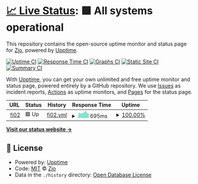 # [📈 Live Status](https://uptime.zio.sh): <!--live status--> **🟩 All systems operational**

This repository contains the open-source uptime monitor and status page for [Zio](https://uptime.zio.sh), powered by [Upptime](https://github.com/upptime/upptime).

[![Uptime CI](https://github.com/ziodotsh/upptime/workflows/Uptime%20CI/badge.svg)](https://github.com/ziodotsh/upptime/actions?query=workflow%3A%22Uptime+CI%22)
[![Response Time CI](https://github.com/ziodotsh/upptime/workflows/Response%20Time%20CI/badge.svg)](https://github.com/ziodotsh/upptime/actions?query=workflow%3A%22Response+Time+CI%22)
[![Graphs CI](https://github.com/ziodotsh/upptime/workflows/Graphs%20CI/badge.svg)](https://github.com/ziodotsh/upptime/actions?query=workflow%3A%22Graphs+CI%22)
[![Static Site CI](https://github.com/ziodotsh/upptime/workflows/Static%20Site%20CI/badge.svg)](https://github.com/ziodotsh/upptime/actions?query=workflow%3A%22Static+Site+CI%22)
[![Summary CI](https://github.com/ziodotsh/upptime/workflows/Summary%20CI/badge.svg)](https://github.com/ziodotsh/upptime/actions?query=workflow%3A%22Summary+CI%22)

With [Upptime](https://upptime.js.org), you can get your own unlimited and free uptime monitor and status page, powered entirely by a GitHub repository. We use [Issues](https://github.com/ziodotsh/upptime/issues) as incident reports, [Actions](https://github.com/ziodotsh/upptime/actions) as uptime monitors, and [Pages](https://uptime.zio.sh) for the status page.

<!--start: status pages-->
<!-- This summary is generated by Upptime (https://github.com/upptime/upptime) -->
<!-- Do not edit this manually, your changes will be overwritten -->
<!-- prettier-ignore -->
| URL | Status | History | Response Time | Uptime |
| --- | ------ | ------- | ------------- | ------ |
| <img alt="" src="https://em-content.zobj.net/thumbs/160/twitter/351/flag-finland_1f1eb-1f1ee.png" height="13"> [fi02](https://fi02.zio.sh) | 🟩 Up | [fi02.yml](https://github.com/ziodotsh/upptime/commits/HEAD/history/fi02.yml) | <details><summary><img alt="Response time graph" src="./graphs/fi02/response-time-week.png" height="20"> 695ms</summary><br><a href="https://uptime.zio.sh/history/fi02"><img alt="Response time 782" src="https://img.shields.io/endpoint?url=https%3A%2F%2Fraw.githubusercontent.com%2Fziodotsh%2Fupptime%2FHEAD%2Fapi%2Ffi02%2Fresponse-time.json"></a><br><a href="https://uptime.zio.sh/history/fi02"><img alt="24-hour response time 626" src="https://img.shields.io/endpoint?url=https%3A%2F%2Fraw.githubusercontent.com%2Fziodotsh%2Fupptime%2FHEAD%2Fapi%2Ffi02%2Fresponse-time-day.json"></a><br><a href="https://uptime.zio.sh/history/fi02"><img alt="7-day response time 695" src="https://img.shields.io/endpoint?url=https%3A%2F%2Fraw.githubusercontent.com%2Fziodotsh%2Fupptime%2FHEAD%2Fapi%2Ffi02%2Fresponse-time-week.json"></a><br><a href="https://uptime.zio.sh/history/fi02"><img alt="30-day response time 765" src="https://img.shields.io/endpoint?url=https%3A%2F%2Fraw.githubusercontent.com%2Fziodotsh%2Fupptime%2FHEAD%2Fapi%2Ffi02%2Fresponse-time-month.json"></a><br><a href="https://uptime.zio.sh/history/fi02"><img alt="1-year response time 782" src="https://img.shields.io/endpoint?url=https%3A%2F%2Fraw.githubusercontent.com%2Fziodotsh%2Fupptime%2FHEAD%2Fapi%2Ffi02%2Fresponse-time-year.json"></a></details> | <details><summary><a href="https://uptime.zio.sh/history/fi02">100.00%</a></summary><a href="https://uptime.zio.sh/history/fi02"><img alt="All-time uptime 99.99%" src="https://img.shields.io/endpoint?url=https%3A%2F%2Fraw.githubusercontent.com%2Fziodotsh%2Fupptime%2FHEAD%2Fapi%2Ffi02%2Fuptime.json"></a><br><a href="https://uptime.zio.sh/history/fi02"><img alt="24-hour uptime 100.00%" src="https://img.shields.io/endpoint?url=https%3A%2F%2Fraw.githubusercontent.com%2Fziodotsh%2Fupptime%2FHEAD%2Fapi%2Ffi02%2Fuptime-day.json"></a><br><a href="https://uptime.zio.sh/history/fi02"><img alt="7-day uptime 100.00%" src="https://img.shields.io/endpoint?url=https%3A%2F%2Fraw.githubusercontent.com%2Fziodotsh%2Fupptime%2FHEAD%2Fapi%2Ffi02%2Fuptime-week.json"></a><br><a href="https://uptime.zio.sh/history/fi02"><img alt="30-day uptime 100.00%" src="https://img.shields.io/endpoint?url=https%3A%2F%2Fraw.githubusercontent.com%2Fziodotsh%2Fupptime%2FHEAD%2Fapi%2Ffi02%2Fuptime-month.json"></a><br><a href="https://uptime.zio.sh/history/fi02"><img alt="1-year uptime 99.99%" src="https://img.shields.io/endpoint?url=https%3A%2F%2Fraw.githubusercontent.com%2Fziodotsh%2Fupptime%2FHEAD%2Fapi%2Ffi02%2Fuptime-year.json"></a></details>

<!--end: status pages-->

[**Visit our status website →**](https://uptime.zio.sh)

## 📄 License

- Powered by: [Upptime](https://github.com/upptime/upptime)
- Code: [MIT](./LICENSE) © [Zio](https://uptime.zio.sh)
- Data in the `./history` directory: [Open Database License](https://opendatacommons.org/licenses/odbl/1-0/)
